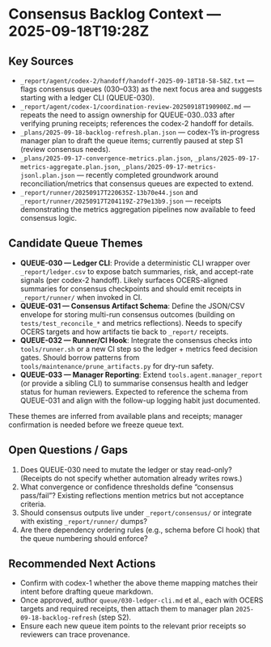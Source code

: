 # Consensus Backlog Context — 2025-09-18T19:28Z

## Key Sources
- `_report/agent/codex-2/handoff/handoff-2025-09-18T18-58-58Z.txt` — flags consensus queues (030–033) as the next focus area and suggests starting with a ledger CLI (QUEUE-030).
- `_report/agent/codex-1/coordination-review-20250918T190900Z.md` — repeats the need to assign ownership for QUEUE-030..033 after verifying pruning receipts; references the codex-2 handoff for details.
- `_plans/2025-09-18-backlog-refresh.plan.json` — codex-1’s in-progress manager plan to draft the queue items; currently paused at step S1 (review consensus needs).
- `_plans/2025-09-17-convergence-metrics.plan.json`, `_plans/2025-09-17-metrics-aggregate.plan.json`, `_plans/2025-09-17-metrics-jsonl.plan.json` — recently completed groundwork around reconciliation/metrics that consensus queues are expected to extend.
- `_report/runner/20250917T220635Z-13b70e44.json` and `_report/runner/20250917T204119Z-279e13b9.json` — receipts demonstrating the metrics aggregation pipelines now available to feed consensus logic.

## Candidate Queue Themes
- **QUEUE-030 — Ledger CLI**: Provide a deterministic CLI wrapper over `_report/ledger.csv` to expose batch summaries, risk, and accept-rate signals (per codex-2 handoff). Likely surfaces OCERS-aligned summaries for consensus checkpoints and should emit receipts in `_report/runner/` when invoked in CI.
- **QUEUE-031 — Consensus Artifact Schema**: Define the JSON/CSV envelope for storing multi-run consensus outcomes (building on `tests/test_reconcile_*` and metrics reflections). Needs to specify OCERS targets and how artifacts tie back to `_report/` receipts.
- **QUEUE-032 — Runner/CI Hook**: Integrate the consensus checks into `tools/runner.sh` or a new CI step so the ledger + metrics feed decision gates. Should borrow patterns from `tools/maintenance/prune_artifacts.py` for dry-run safety.
- **QUEUE-033 — Manager Reporting**: Extend `tools.agent.manager_report` (or provide a sibling CLI) to summarise consensus health and ledger status for human reviewers. Expected to reference the schema from QUEUE-031 and align with the follow-up logging habit just documented.

These themes are inferred from available plans and receipts; manager confirmation is needed before we freeze queue text.

## Open Questions / Gaps
1. Does QUEUE-030 need to mutate the ledger or stay read-only? (Receipts do not specify whether automation already writes rows.)
2. What convergence or confidence thresholds define “consensus pass/fail”? Existing reflections mention metrics but not acceptance criteria.
3. Should consensus outputs live under `_report/consensus/` or integrate with existing `_report/runner/` dumps?
4. Are there dependency ordering rules (e.g., schema before CI hook) that the queue numbering should enforce?

## Recommended Next Actions
- Confirm with codex-1 whether the above theme mapping matches their intent before drafting queue markdown.
- Once approved, author `queue/030-ledger-cli.md` et al., each with OCERS targets and required receipts, then attach them to manager plan `2025-09-18-backlog-refresh` (step S2).
- Ensure each new queue item points to the relevant prior receipts so reviewers can trace provenance.
